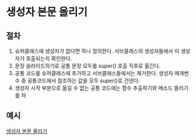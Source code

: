 # 생성자 본문 올리기
## 절차
1. 슈퍼클래스에 생성자가 없다면 하나 정의한다. 서브클래스의 생성자들에서 이 생성자가 호출되는지 확인한다.
2. 문장 슬라이드하기로 공통 문장 모두를 super() 호출 직후로 옮긴다.
3. 공통 코드를 슈퍼클래스에 추가하고 서브클래스들에서는 제거한다. 생성자 매개변수 중 공통코드에서 참조하는 값을 모두 super()로 건넨다.
4. 생성자 시작 부분으로 옮길 수 없는 공통 코드에는 함수 추출하기와 메소드 올리기를 차

## 예시
[생성자 본문 올리기](/example.js)<br>